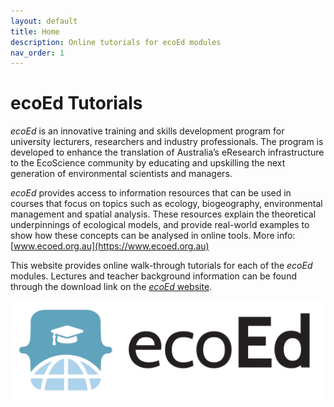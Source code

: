 ```yaml
---
layout: default
title: Home
description: Online tutorials for ecoEd modules
nav_order: 1
---
```


# ecoEd Tutorials

_ecoEd_ is an innovative training and skills development program for university lecturers, researchers and industry professionals. The program is developed to enhance the translation of Australia’s eResearch infrastructure to the EcoScience community by educating and upskilling the next generation of environmental scientists and managers.

_ecoEd_ provides access to information resources that can be used in courses that focus on topics such as ecology, biogeography, environmental management and spatial analysis. These resources explain the theoretical underpinnings of ecological models, and provide real-world examples to show how these concepts can be analysed in online tools.
More info: [www.ecoed.org.au](https://www.ecoed.org.au)

This website provides online walk-through tutorials for each of the _ecoEd_ modules. Lectures and teacher background information can be found through the download link on the [_ecoEd_ website](https://www.ecoed.org.au/materials).

![](modules/images/ecoed-logo.png)

